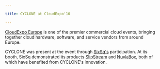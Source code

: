 ```yaml
---

title: CYCLONE at CloudExpo'16

---
```


[CloudExpo Europe](http://www.cloudexpoeurope.com) is one of the
premier commercial cloud events, bringing together cloud hardware, software,
and service vendors from around Europe.

CYCLONE was present at the event through [SixSq's](http://sixsq.com)
participation.  At its booth, SixSq demonstrated its products
[SlipStream](http://sixsq.com/products/slipstream/) and
[NuvlaBox](http://sixsq.com/products/nuvlabox/), both of which have
benefited from CYCLONE's innovation.
